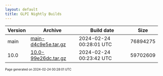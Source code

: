 ```yaml
---
layout: default
title: GLPI Nightly Builds
---
```


Version|Archive|Build date|Size
---|---|---|---
main|[main-d4c9e5e.tar.gz](main-d4c9e5e.tar.gz)|2024-02-24 00:28:01 UTC|76894275
10.0|[10.0-99e26dc.tar.gz](10.0-99e26dc.tar.gz)|2024-02-24 00:23:42 UTC|59702609

<font size="1">Page generated on 2024-02-24 00:28:01 UTC</font>
